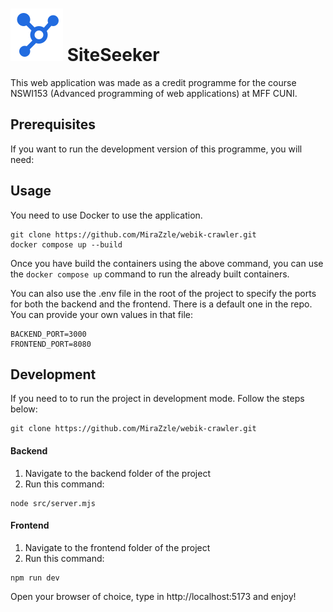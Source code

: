 # ![alt text](_static/icon1.svg) SiteSeeker

This web application was made as a credit programme for the course NSWI153 (Advanced programming of web applications) at MFF CUNI.

## Prerequisites

If you want to run the development version of this programme, you will need:

## Usage

You need to use Docker to use the application.

```
git clone https://github.com/MiraZzle/webik-crawler.git
docker compose up --build
```
Once you have build the containers using the above command, you can use the ```docker compose up``` command to run the already built containers.

You can also use the .env file in the root of the project to specify the ports for both the backend and the frontend. There is a default one in the repo. You can provide your own values in that file:

```
BACKEND_PORT=3000
FRONTEND_PORT=8080
```

## Development

If you need to to run the project in development mode. Follow the steps below:

```
git clone https://github.com/MiraZzle/webik-crawler.git
```

#### Backend

1. Navigate to the backend folder of the project
2. Run this command:

```
node src/server.mjs
```

#### Frontend

1. Navigate to the frontend folder of the project
2. Run this command:

```
npm run dev
```

Open your browser of choice, type in http://localhost:5173 and enjoy!

